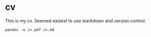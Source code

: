 # cv

This is my cv. Seemed easiest to use markdown and version control. 

```
pandoc -o cv.pdf cv.md
```
